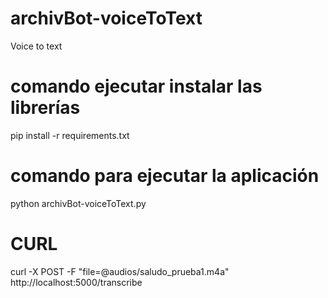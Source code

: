 # archivBot-voiceToText
Voice to text

# comando ejecutar instalar las librerías
pip install -r requirements.txt
# comando para ejecutar la aplicación
python archivBot-voiceToText.py
# CURL
curl -X POST -F "file=@audios/saludo_prueba1.m4a" http://localhost:5000/transcribe